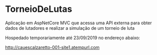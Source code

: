 # TorneioDeLutas
Aplicação em AspNetCore MVC que acessa uma API externa para obter dados de lutadores e realizar a simulação de um torneio de luta

Hospedado temporariamente até 23/09/2019 no endereço abaixo:

http://cauescalzaretto-001-site1.atempurl.com
